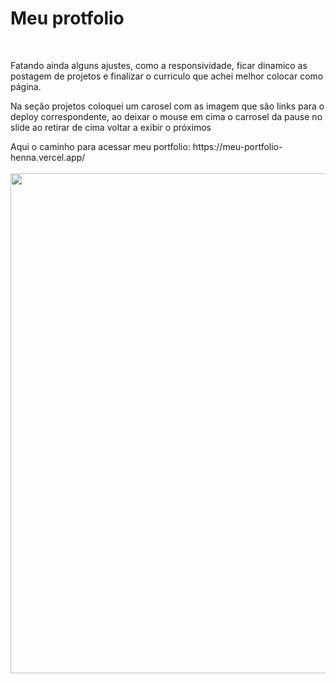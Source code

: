 <h1>Meu protfolio</h1>
<br>
<p>
  Fatando ainda alguns ajustes, como a responsividade, ficar dinamico as postagem de projetos e finalizar o curriculo que achei melhor colocar como página.
</p>
<p>
  Na seção projetos coloquei um carosel com as imagem que são links para o deploy correspondente, ao deixar o mouse em cima o carrosel da pause no slide ao retirar de cima voltar a exibir o próximos 
</p>
<span>
  Aqui o caminho para acessar meu portfolio: https://meu-portfolio-henna.vercel.app/
</span>
<br>
<br>
<div>
  <img src="https://github.com/jesiel-silva/Meu-Portfolio/assets/90517279/40ceca2a-84ce-4ebc-bb75-09e9d8ea284e" width="800">
</div>
